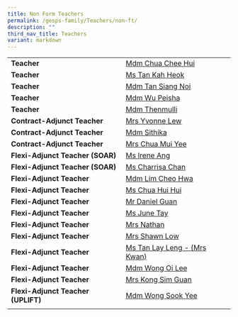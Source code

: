 ```yaml
---
title: Non Form Teachers
permalink: /gesps-family/Teachers/non-ft/
description: ""
third_nav_title: Teachers
variant: markdown
---
```

|  |  |
|:---|:---|
| **Teacher** | [Mdm Chua Chee Hui](mailto:chua_chee_hui@schools.gov.sg)
| **Teacher** | [Ms Tan Kah Heok](mailto:Tan_Kah_Heok@schools.gov.sg)
| **Teacher** | [Mdm Tan Siang Noi](mailto:Tan_Siang_Noi@schools.gov.sg)
| **Teacher** | [Mdm Wu Peisha](mailto:wu_pei_sha@schools.gov.sg)
| **Teacher** | [Mdm Thenmulli](mailto:thenmulli_palaniappan@schools.gov.sg)
| **Contract-Adjunct Teacher** | [Mrs Yvonne Lew](mailto:cheak_beo_leng_yvonne@schools.gov.sg)
| **Contract-Adjunct Teacher** | [Mdm Sithika](mailto:sithika_begam@schools.gov.sg)
| **Contract-Adjunct Teacher** | [Mrs Chua Mui Yee](mailto:Kheng_mui_yee@schools.gov.sg)
| **Flexi-Adjunct Teacher (SOAR)** | [Ms Irene Ang](mailto:irene_ang_pek_ai@schools.gov.sg)
| **Flexi-Adjunct Teacher (SOAR)** | [Ms Charrisa Chan](mailto:Chan_Huishi_Charrisa_A@schools.gov.sg)
| **Flexi-Adjunct Teacher** | [Mdm Lim Cheo Hwa](mailto:Lim_Cheo_Hwa@schools.gov.sg)
| **Flexi-Adjunct Teacher** | [Ms Chua Hui Hui](mailto:chua_hui_hui@schools.gov.sg)
| **Flexi-Adjunct Teacher** | [Mr Daniel Guan](mailto:daniel_guan_poh_wei@schools.gov.sg)
| **Flexi-Adjunct Teacher** | [Ms June Tay](mailto:tay_wee_hong@schools.gov.sg)
| **Flexi-Adjunct Teacher** | [Mrs Nathan](mailto:Kanapathipillai_Jayamalar@schools.gov.sg)
| **Flexi-Adjunct Teacher** | [Mrs Shawn Low](mailto:shawn_lok@schools.gov.sg)
| **Flexi-Adjunct Teacher** | [Ms Tan Lay Leng - (Mrs Kwan)](mailto:@schools.gov.sg)
| **Flexi-Adjunct Teacher** | [Mdm Wong Oi Lee](mailto:wong_oi_lee@schools.gov.sg)
| **Flexi-Adjunct Teacher** | [Mrs Kong Sim Guan](mailto:kong_sim_guan@schools.gov.sg)
| **Flexi-Adjunct Teacher (UPLIFT)** | [Mdm Wong Sook Yee](mailto:wong_sook_yee_a@schools.gov.sg)
|  |  |